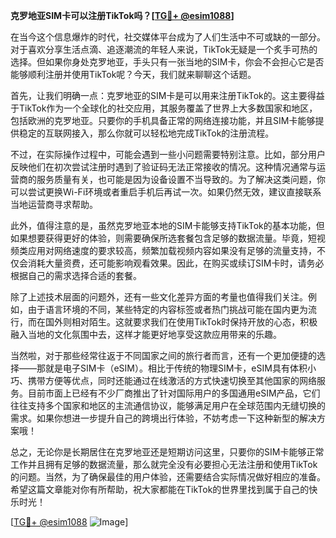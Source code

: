 **克罗地亚SIM卡可以注册TikTok吗？[[TG💪+ @esim1088](https://t.me/s/esim1088)]**

在当今这个信息爆炸的时代，社交媒体平台成为了人们生活中不可或缺的一部分。对于喜欢分享生活点滴、追逐潮流的年轻人来说，TikTok无疑是一个炙手可热的选择。但如果你身处克罗地亚，手头只有一张当地的SIM卡，你会不会担心它是否能够顺利注册并使用TikTok呢？今天，我们就来聊聊这个话题。

首先，让我们明确一点：克罗地亚的SIM卡是可以用来注册TikTok的。这主要得益于TikTok作为一个全球化的社交应用，其服务覆盖了世界上大多数国家和地区，包括欧洲的克罗地亚。只要你的手机具备正常的网络连接功能，并且SIM卡能够提供稳定的互联网接入，那么你就可以轻松地完成TikTok的注册流程。

不过，在实际操作过程中，可能会遇到一些小问题需要特别注意。比如，部分用户反映他们在初次尝试注册时遇到了验证码无法正常接收的情况。这种情况通常与运营商的服务质量有关，也可能是因为设备设置不当导致的。为了解决这类问题，你可以尝试更换Wi-Fi环境或者重启手机后再试一次。如果仍然无效，建议直接联系当地运营商寻求帮助。

此外，值得注意的是，虽然克罗地亚本地的SIM卡能够支持TikTok的基本功能，但如果想要获得更好的体验，则需要确保所选套餐包含足够的数据流量。毕竟，短视频类应用对网络速度的要求较高，频繁加载视频内容如果没有足够的流量支持，不仅会消耗大量资费，还可能影响观看效果。因此，在购买或续订SIM卡时，请务必根据自己的需求选择合适的套餐。

除了上述技术层面的问题外，还有一些文化差异方面的考量也值得我们关注。例如，由于语言环境的不同，某些特定的内容标签或者热门挑战可能在国内更为流行，而在国外则相对陌生。这就要求我们在使用TikTok时保持开放的心态，积极融入当地的文化氛围中去，这样才能更好地享受这款应用带来的乐趣。

当然啦，对于那些经常往返于不同国家之间的旅行者而言，还有一个更加便捷的选择——那就是电子SIM卡（eSIM）。相比于传统的物理SIM卡，eSIM具有体积小巧、携带方便等优点，同时还能通过在线激活的方式快速切换至其他国家的网络服务。目前市面上已经有不少厂商推出了针对国际用户的多国通用eSIM产品，它们往往支持多个国家和地区的主流通信协议，能够满足用户在全球范围内无缝切换的需求。如果你想进一步提升自己的跨境出行体验，不妨考虑一下这种新型的解决方案哦！

总之，无论你是长期居住在克罗地亚还是短期访问这里，只要你的SIM卡能够正常工作并且拥有足够的数据流量，那么就完全没有必要担心无法注册和使用TikTok的问题。当然，为了确保最佳的用户体验，还需要结合实际情况做好相应的准备。希望这篇文章能对你有所帮助，祝大家都能在TikTok的世界里找到属于自己的快乐时光！

[[TG💪+ @esim1088](https://t.me/s/esim1088) ![Image](https://i.postimg.cc/4NQfJmqS/Snipaste-2025-05-13-00-14-12.png)]